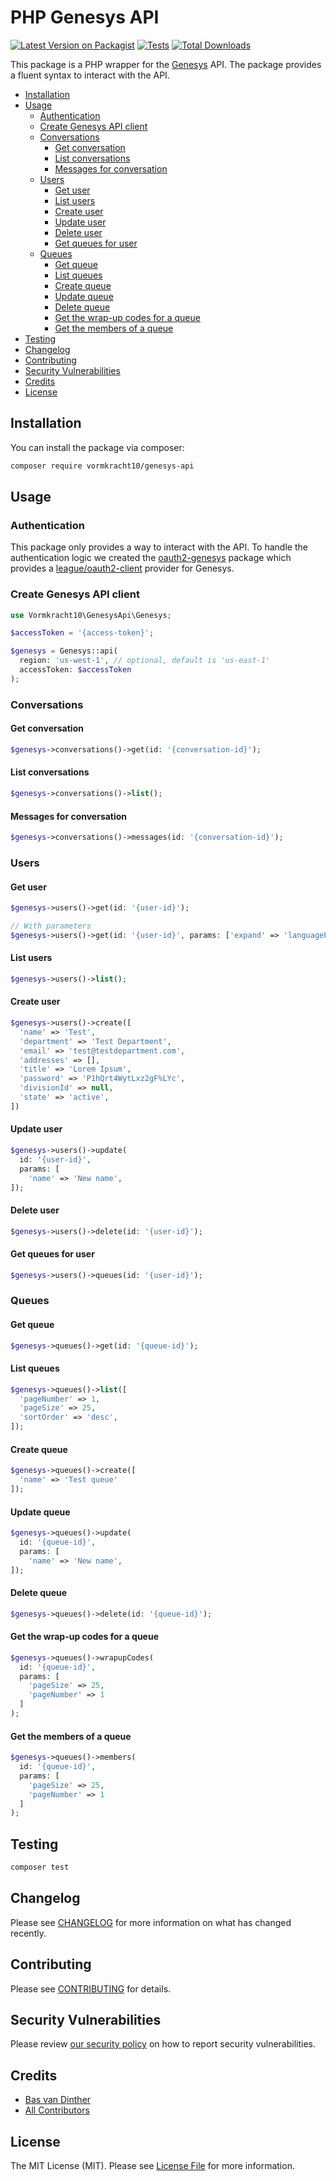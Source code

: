 # PHP Genesys API

[![Latest Version on Packagist](https://img.shields.io/packagist/v/vormkracht10/genesys-api.svg?style=flat-square)](https://packagist.org/packages/vormkracht10/genesys-api)
[![Tests](https://github.com/vormkracht10/genesys-api/actions/workflows/run-tests.yml/badge.svg?branch=main)](https://github.com/vormkracht10/genesys-api/actions/workflows/run-tests.yml)
[![Total Downloads](https://img.shields.io/packagist/dt/vormkracht10/genesys-api.svg?style=flat-square)](https://packagist.org/packages/vormkracht10/genesys-api)

This package is a PHP wrapper for the [Genesys](https://www.genesys.com/) API. The package provides a fluent syntax to interact with the API.

-   [Installation](#installation)
-   [Usage](#usage)
    -   [Authentication](#authentication)
    -   [Create Genesys API client](#create-genesys-api-client)
    -   [Conversations](#conversations)
        -   [Get conversation](#get-conversation)
        -   [List conversations](#list-conversations)
        -   [Messages for conversation](#messages-for-conversation)
    -   [Users](#users)
        -   [Get user](#get-user)
        -   [List users](#list-users)
        -   [Create user](#create-user)
        -   [Update user](#update-user)
        -   [Delete user](#delete-user)
        -   [Get queues for user](#get-queues-for-user)
    -   [Queues](#queues)
        -   [Get queue](#get-queue)
        -   [List queues](#list-queues)
        -   [Create queue](#create-queue)
        -   [Update queue](#update-queue)
        -   [Delete queue](#delete-queue)
        -   [Get the wrap-up codes for a queue](#get-the-wrap-up-codes-for-a-queue)
        -   [Get the members of a queue](#get-the-members-of-a-queue)
-   [Testing](#testing)
-   [Changelog](#changelog)
-   [Contributing](#contributing)
-   [Security Vulnerabilities](#security-vulnerabilities)
-   [Credits](#credits)
-   [License](#license)

## Installation

You can install the package via composer:

```bash
composer require vormkracht10/genesys-api
```

## Usage

### Authentication

This package only provides a way to interact with the API. To handle the authentication logic we created the [oauth2-genesys](https://github.com/vormkracht10/oauth2-genesys) package which provides a [league/oauth2-client](https://github.com/thephpleague/oauth2-client) provider for Genesys.

### Create Genesys API client

```php
use Vormkracht10\GenesysApi\Genesys;

$accessToken = '{access-token}';

$genesys = Genesys::api(
  region: 'us-west-1', // optional, default is 'us-east-1'
  accessToken: $accessToken
);
```

### Conversations

#### Get conversation

```php
$genesys->conversations()->get(id: '{conversation-id}');
```

#### List conversations

```php
$genesys->conversations()->list();
```

#### Messages for conversation

```php
$genesys->conversations()->messages(id: '{conversation-id}');
```

### Users

#### Get user

```php
$genesys->users()->get(id: '{user-id}');

// With parameters
$genesys->users()->get(id: '{user-id}', params: ['expand' => 'languagePreference']);
```

#### List users

```php
$genesys->users()->list();
```

#### Create user

```php
$genesys->users()->create([
  'name' => 'Test',
  'department' => 'Test Department',
  'email' => 'test@testdepartment.com',
  'addresses' => [],
  'title' => 'Lorem Ipsum',
  'password' => 'P1hQrt4WytLxz2gF%LYc',
  'divisionId' => null,
  'state' => 'active',
])
```

#### Update user

```php
$genesys->users()->update(
  id: '{user-id}',
  params: [
    'name' => 'New name',
]);
```

#### Delete user

```php
$genesys->users()->delete(id: '{user-id}');
```

#### Get queues for user

```php
$genesys->users()->queues(id: '{user-id}');
```

### Queues

#### Get queue

```php
$genesys->queues()->get(id: '{queue-id}');
```

#### List queues

```php
$genesys->queues()->list([
  'pageNumber' => 1,
  'pageSize' => 25,
  'sortOrder' => 'desc',
]);
```

#### Create queue

```php
$genesys->queues()->create([
  'name' => 'Test queue'
]);
```

#### Update queue

```php
$genesys->queues()->update(
  id: '{queue-id}',
  params: [
    'name' => 'New name',
]);
```

#### Delete queue

```php
$genesys->queues()->delete(id: '{queue-id}');
```

#### Get the wrap-up codes for a queue

```php
$genesys->queues()->wrapupCodes(
  id: '{queue-id}',
  params: [
    'pageSize' => 25,
    'pageNumber' => 1
  ]
);
```

#### Get the members of a queue

```php
$genesys->queues()->members(
  id: '{queue-id}',
  params: [
    'pageSize' => 25,
    'pageNumber' => 1
  ]
);
```

## Testing

```bash
composer test
```

## Changelog

Please see [CHANGELOG](CHANGELOG.md) for more information on what has changed recently.

## Contributing

Please see [CONTRIBUTING](https://github.com/spatie/.github/blob/main/CONTRIBUTING.md) for details.

## Security Vulnerabilities

Please review [our security policy](../../security/policy) on how to report security vulnerabilities.

## Credits

-   [Bas van Dinther](https://github.com/vormkracht10)
-   [All Contributors](../../contributors)

## License

The MIT License (MIT). Please see [License File](LICENSE.md) for more information.
